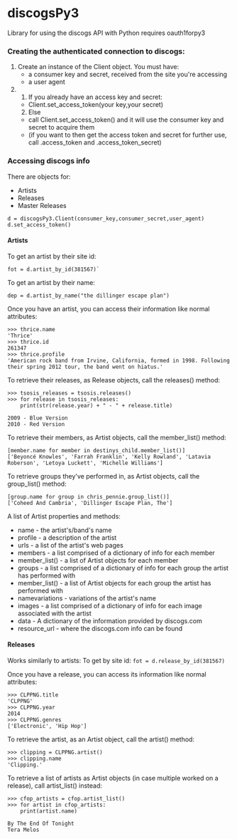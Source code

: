 discogsPy3
==========

Library for using the discogs API with Python 
requires oauth1forpy3 

### Creating the authenticated connection to discogs:
  1. Create an instance of the Client object. You must have:
      * a consumer key and secret, received from the site you're accessing
      * a user agent
  2. 
     1. If you already have an access key and secret:
      * Client.set_access_token(your key,your secret)
     2. Else 
      * call Client.set_access_token() and it will use the consumer key and secret to acquire them
      * (if you want to then get the access token and secret for further use, call .access_token and .access_token_secret)

### Accessing discogs info
There are objects for:
* Artists
* Releases
* Master Releases
```
d = discogsPy3.Client(consumer_key,consumer_secret,user_agent)
d.set_access_token()
```
#### Artists
To get an artist by their site id:
```
fot = d.artist_by_id(381567)`
```
To get an artist by their name:
```
dep = d.artist_by_name("the dillinger escape plan")
```

Once you have an artist, you can access their information like normal attributes:
```
>>> thrice.name
'Thrice'
>>> thrice.id
261347
>>> thrice.profile
'American rock band from Irvine, California, formed in 1998. Following their spring 2012 tour, the band went on hiatus.'
```
To retrieve their releases, as Release objects, call the releases() method:
```
>>> tsosis_releases = tsosis.releases()
>>> for release in tsosis_releases:
	print(str(release.year) + " - " + release.title)
	
2009 - Blue Version
2010 - Red Version
```
To retrieve their members, as Artist objects, call the member_list() method:
```
[member.name for member in destinys_child.member_list()]
['Beyoncé Knowles', 'Farrah Franklin', 'Kelly Rowland', 'Latavia Roberson', 'Letoya Luckett', 'Michelle Williams']
```
To retrieve groups they've performed in, as Artist objects, call the group_list() method:
```
[group.name for group in chris_pennie.group_list()]
['Coheed And Cambria', 'Dillinger Escape Plan, The']
```

A list of Artist properties and methods:
* name - the artist's/band's name
* profile - a description of the artist
* urls - a list of the artist's web pages
* members - a list comprised of a dictionary of info for each member
* member_list() - a list of Artist objects for each member
* groups - a list comprised of a dictionary of info for each group the artist has performed with
* member_list() - a list of Artist objects for each group the artist has performed with
* namevariations - variations of the artist's name
* images - a list comprised of a dictionary of info for each image associated with the artist
* data - A dictionary of the information provided by discogs.com
* resource_url - where the discogs.com info can be found

#### Releases
Works similarly to artists:
To get by site id:
`fot = d.release_by_id(381567)`

Once you have a release, you can access its information like normal attributes:
```
>>> CLPPNG.title
'CLPPNG'
>>> CLPPNG.year
2014
>>> CLPPNG.genres
['Electronic', 'Hip Hop']
```

To retrieve the artist, as an Artist object, call the artist() method:
```
>>> clipping = CLPPNG.artist()
>>> clipping.name
'Clipping.'
```

To retrieve a list of artists as Artist objects (in case multiple worked on a release), call artist_list() instead:
```
>>> cfop_artists = cfop.artist_list()
>>> for artist in cfop_artists:
	print(artist.name)

By The End Of Tonight
Tera Melos
```
